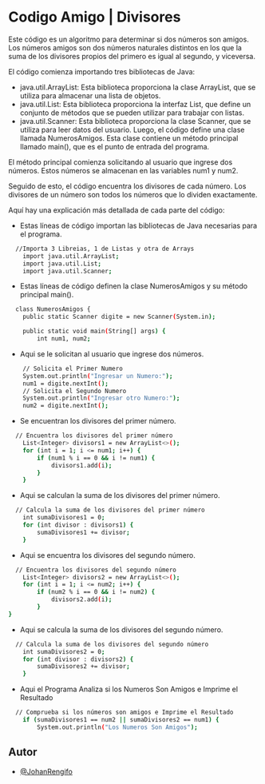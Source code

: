 # Codigo Amigo | Divisores

Este código es un algoritmo para determinar si dos números son amigos. Los números amigos son dos números naturales distintos en los que la suma de los divisores propios del primero es igual al segundo, y viceversa.

El código comienza importando tres bibliotecas de Java:

- java.util.ArrayList: Esta biblioteca proporciona la clase ArrayList, que se utiliza para almacenar una lista de objetos.
- java.util.List: Esta biblioteca proporciona la interfaz List, que define un conjunto de métodos que se pueden utilizar para trabajar con listas.
- java.util.Scanner: Esta biblioteca proporciona la clase Scanner, que se utiliza para leer datos del usuario.
Luego, el código define una clase llamada NumerosAmigos. Esta clase contiene un método principal llamado main(), que es el punto de entrada del programa.

El método principal comienza solicitando al usuario que ingrese dos números. Estos números se almacenan en las variables num1 y num2.

Seguido de esto, el código encuentra los divisores de cada número. Los divisores de un número son todos los números que lo dividen exactamente.

Aquí hay una explicación más detallada de cada parte del código:

- Estas líneas de código importan las bibliotecas de Java necesarias para el programa.

```bash
  //Importa 3 Libreias, 1 de Listas y otra de Arrays
    import java.util.ArrayList;
    import java.util.List;
    import java.util.Scanner;
```

- Estas líneas de código definen la clase NumerosAmigos y su método principal main().

```bash
  class NumerosAmigos {
    public static Scanner digite = new Scanner(System.in);

    public static void main(String[] args) {
        int num1, num2;
```

- Aqui se le solicitan al usuario que ingrese dos números.

```bash
    // Solicita el Primer Numero
    System.out.println("Ingresar un Numero:");
    num1 = digite.nextInt();
    // Solicita el Segundo Numero
    System.out.println("Ingresar otro Numero:");
    num2 = digite.nextInt();
```

- Se encuentran los divisores del primer número.

```bash
  // Encuentra los divisores del primer número
    List<Integer> divisors1 = new ArrayList<>();
    for (int i = 1; i <= num1; i++) {
        if (num1 % i == 0 && i != num1) {
            divisors1.add(i);
        }
    }
```

- Aqui se calculan la suma de los divisores del primer número.

```bash
  // Calcula la suma de los divisores del primer número
    int sumaDivisores1 = 0;
    for (int divisor : divisors1) {
        sumaDivisores1 += divisor;
    }
```

- Aqui se encuentra los divisores del segundo número.

```bash
  // Encuentra los divisores del segundo número
    List<Integer> divisors2 = new ArrayList<>();
    for (int i = 1; i <= num2; i++) {
        if (num2 % i == 0 && i != num2) {
            divisors2.add(i);
        }
}
```

- Aqui se calcula la suma de los divisores del segundo número.

```bash
  // Calcula la suma de los divisores del segundo número
    int sumaDivisores2 = 0;
    for (int divisor : divisors2) {
        sumaDivisores2 += divisor;
    }
```

- Aqui el Programa Analiza si los Numeros Son Amigos e Imprime el Resultado

```bash
  // Comprueba si los números son amigos e Imprime el Resultado
    if (sumaDivisores1 == num2 || sumaDivisores2 == num1) {
        System.out.println("Los Numeros Son Amigos");
```

## Autor

- [@JohanRengifo](https://github.com/JohanRengifo)
